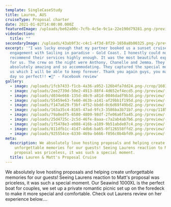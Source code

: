 ```yaml
---
template: SingleCaseStudy
title: Lauren, AUS
cruiseType: Proposal charter
date: 2021-01-02T14:00:00.000Z
featuredImage: /uploads/be62a00c-7cfb-4c5e-9c1a-22e190d79281.png-/preview/-/enhance/35/
videoSection:
  title: ""
secondaryImage: /uploads/43ab9f3c-c4c1-4f3d-8f29-1650a8b00325.png-/preview/-/enhance/23/
excerpt: '"I was lucky enough that my partner booked us a sunset cruise for our
  engagement with Sailing in paradise - Gold Coast. I honestly could not
  recommend their services highly enough. It was the most beautiful experience
  for us. The crew on the night were Anthony, Chanelle and Jemma. They were
  absolutely amazing and so accommodating. They captured the special moment for
  us which I will be able to keep forever. Thank you again guys, you made our
  day so perfect!! ❤️💍" - Facebook review'
gallery:
  - image: /uploads/1fcb7433-f1cb-4a36-a952-126b4fa7dd24.png-/crop/1603x1333/397,0/-/preview/-/enhance/50/
  - image: /uploads/2ee2739d-50e2-4913-88f4-4d652ef4ecd5.png-/preview/-/enhance/50/
  - image: /uploads/d034e668-135d-48c9-a81d-0046dadf9b3d.png-/preview/-/enhance/29/
  - image: /uploads/55459e63-fe60-463b-a141-af29bb1f195d.png-/preview/-/enhance/27/
  - image: /uploads/f147a629-f3bf-4f52-bbdd-0c6d69f49bd2.png-/preview/-/enhance/50/
  - image: /uploads/163a35c4-8165-47ad-9fc3-3586ba3b71b7.png-/crop/1185x1496/0,59/-/preview/-/enhance/32/
  - image: /uploads/79a8edf5-6580-4809-98df-2fe06a6f5a45.png-/preview/-/enhance/38/
  - image: /uploads/25d4725c-2c5d-46fe-8aaa-c7a2ab4ab7b6.png-/preview/-/enhance/50/
  - image: /uploads/1f5478e3-e088-416b-a189-9b51abde07c4.png-/preview/-/enhance/50/
  - image: /uploads/811dfb1c-41d7-4db6-ba65-0f126558ffd2.png-/preview/-/enhance/50/
  - image: /uploads/925554ce-6330-469a-b666-f056c0b4bfd9.png-/preview/-/enhance/50/
meta:
  description: We absolutely love hosting proposals and helping create
    unforgettable memories for our guests! Seeing Laurens reaction to Matt's
    proposal was priceless, it was such a special moment.
  title: Lauren & Matt's Proposal Cruise
---
```

We absolutely love hosting proposals and helping create unforgettable memories for our guests! Seeing Laurens reaction to Matt's proposal was priceless, it was such a special moment. Our Seawind 1000XL is the perfect boat for couples, we set up a private romantic picnic set up on the foredeck to make it more special and comfortable. Check out Laurens review on her experience below....